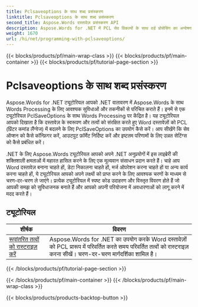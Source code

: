 ```yaml
---
title: Pclsaveoptions के साथ शब्द प्रसंस्करण
linktitle: Pclsaveoptions के साथ शब्द प्रसंस्करण
second_title: Aspose.Words दस्तावेज़ प्रसंस्करण API
description: Aspose.Words for .NET में PCL सेव विकल्पों के साथ वर्ड प्रोसेसिंग का अन्वेषण करें। चरण-दर-चरण ट्यूटोरियल और कोड उदाहरणों के साथ PCL प्रारूप में Word दस्तावेज़ों को सहेजने में हेरफेर और कस्टमाइज़ करना सीखें।
weight: 1670
url: /hi/net/programming-with-pclsaveoptions/
---
```


{{< blocks/products/pf/main-wrap-class >}}
{{< blocks/products/pf/main-container >}}
{{< blocks/products/pf/tutorial-page-section >}}

# Pclsaveoptions के साथ शब्द प्रसंस्करण

Aspose.Words for .NET ट्यूटोरियल आपको .NET वातावरण में Aspose.Words के साथ Words Processing के लिए आवश्यक सुविधाओं और तकनीकों से परिचित कराते हैं। इनमें से एक ट्यूटोरियल PclSaveOptions के साथ Words Processing पर केंद्रित है। यह ट्यूटोरियल आपको दिखाता है कि दस्तावेज़ के स्वरूपण और तत्वों को संरक्षित करते हुए Word दस्तावेज़ों को PCL (प्रिंटर कमांड लैंग्वेज) में बदलने के लिए PclSaveOptions का उपयोग कैसे करें। आप सीखेंगे कि सेव ऑप्शन को कैसे कॉन्फ़िगर करें, आउटपुट फ़ॉर्मेट निर्दिष्ट करें और इष्टतम परिणामों के लिए उन्नत सेटिंग्स को कैसे प्रबंधित करें।

.NET के लिए Aspose.Words ट्यूटोरियल आपको अपने .NET अनुप्रयोगों में इस लाइब्रेरी की शक्तिशाली क्षमताओं में महारत हासिल करने के लिए एक मूल्यवान संसाधन प्रदान करते हैं। चाहे आप Word दस्तावेज़ बनाना चाहते हों, डेटा निकालना चाहते हों, मर्ज ऑपरेशन करना चाहते हों या अन्य कार्य करना चाहते हों, ये ट्यूटोरियल आपको अपने लक्ष्यों को प्राप्त करने के लिए आवश्यक चरणों के माध्यम से चरण-दर-चरण ले जाएंगे। प्रत्येक ट्यूटोरियल में स्पष्ट कोड उदाहरण और विस्तृत विवरण होते हैं जो आपकी समझ को सुविधाजनक बनाते हैं और आपको अपनी परियोजना में अवधारणाओं को लागू करने में मदद करते हैं।

 ## ट्यूटोरियल
| शीर्षक | विवरण |
| --- | --- |
| [रूपांतरित तत्वों को रास्टराइज़ करें](./rasterize-transformed-elements/) | Aspose.Words for .NET का उपयोग करके Word दस्तावेज़ों को PCL प्रारूप में परिवर्तित करते समय परिवर्तित तत्वों को रास्टराइज़ करना सीखें। चरण-दर-चरण मार्गदर्शिका शामिल है। |
{{< /blocks/products/pf/tutorial-page-section >}}

{{< /blocks/products/pf/main-container >}}
{{< /blocks/products/pf/main-wrap-class >}}

{{< blocks/products/products-backtop-button >}}
